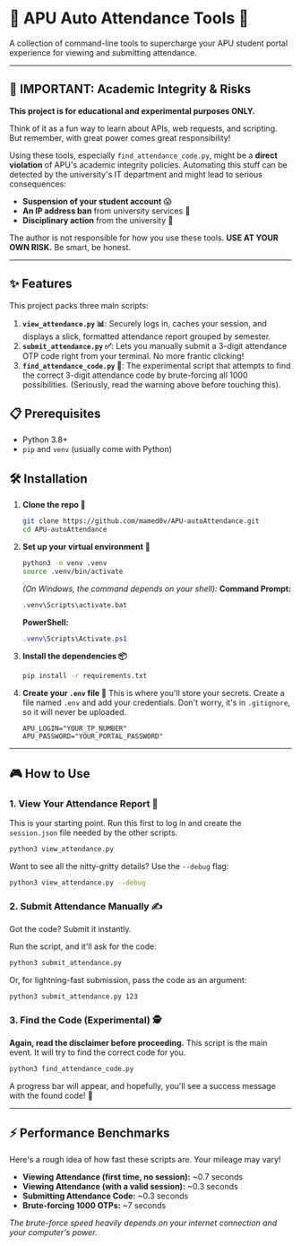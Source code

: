 # 🚀 APU Auto Attendance Tools 🚀

A collection of command-line tools to supercharge your APU student portal experience for viewing and submitting attendance.

---

## 🛑 IMPORTANT: Academic Integrity & Risks

**This project is for educational and experimental purposes ONLY.**

Think of it as a fun way to learn about APIs, web requests, and scripting. But remember, with great power comes great responsibility!

Using these tools, especially `find_attendance_code.py`, might be a **direct violation** of APU's academic integrity policies. Automating this stuff can be detected by the university's IT department and might lead to serious consequences:

-   **Suspension of your student account** 😱
-   **An IP address ban** from university services 🚫
-   **Disciplinary action** from the university 📄

The author is not responsible for how you use these tools. **USE AT YOUR OWN RISK.** Be smart, be honest.

---

## ✨ Features

This project packs three main scripts:

1.  **`view_attendance.py` 📊**: Securely logs in, caches your session, and displays a slick, formatted attendance report grouped by semester.
2.  **`submit_attendance.py` ✅**: Lets you manually submit a 3-digit attendance OTP code right from your terminal. No more frantic clicking!
3.  **`find_attendance_code.py` 🤖**: The experimental script that attempts to find the correct 3-digit attendance code by brute-forcing all 1000 possibilities. (Seriously, read the warning above before touching this).

## 📋 Prerequisites

-   Python 3.8+
-   `pip` and `venv` (usually come with Python)

## 🛠️ Installation

1.  **Clone the repo 🤘**
    ```bash
    git clone https://github.com/mamed0v/APU-autoAttendance.git
    cd APU-autoAttendance
    ```

2.  **Set up your virtual environment 🌿**
    ```bash
    python3 -m venv .venv
    source .venv/bin/activate
    ```
    *(On Windows, the command depends on your shell):*
    **Command Prompt:**
    ```cmd
    .venv\Scripts\activate.bat
    ```
    **PowerShell:**
    ```powershell
    .venv\Scripts\Activate.ps1
    ```

3.  **Install the dependencies 📦**
    ```bash
    pip install -r requirements.txt
    ```

4.  **Create your `.env` file 🔑**
    This is where you'll store your secrets. Create a file named `.env` and add your credentials. Don't worry, it's in `.gitignore`, so it will never be uploaded.
    ```env
    APU_LOGIN="YOUR_TP_NUMBER"
    APU_PASSWORD="YOUR_PORTAL_PASSWORD"
    ```

---

## 🎮 How to Use

### 1. View Your Attendance Report 📜

This is your starting point. Run this first to log in and create the `session.json` file needed by the other scripts.

```bash
python3 view_attendance.py
```

Want to see all the nitty-gritty details? Use the `--debug` flag:
```bash
python3 view_attendance.py --debug
```

### 2. Submit Attendance Manually ✍️

Got the code? Submit it instantly.

Run the script, and it'll ask for the code:
```bash
python3 submit_attendance.py
```

Or, for lightning-fast submission, pass the code as an argument:
```bash
python3 submit_attendance.py 123
```

### 3. Find the Code (Experimental) 🕵️

**Again, read the disclaimer before proceeding.** This script is the main event. It will try to find the correct code for you.

```bash
python3 find_attendance_code.py
```
A progress bar will appear, and hopefully, you'll see a success message with the found code! 🎉

---

## ⚡ Performance Benchmarks

Here's a rough idea of how fast these scripts are. Your mileage may vary!

-   **Viewing Attendance (first time, no session):** ~0.7 seconds
-   **Viewing Attendance (with a valid session):** ~0.3 seconds
-   **Submitting Attendance Code:** ~0.3 seconds
-   **Brute-forcing 1000 OTPs:** ~7 seconds

*The brute-force speed heavily depends on your internet connection and your computer's power.*
